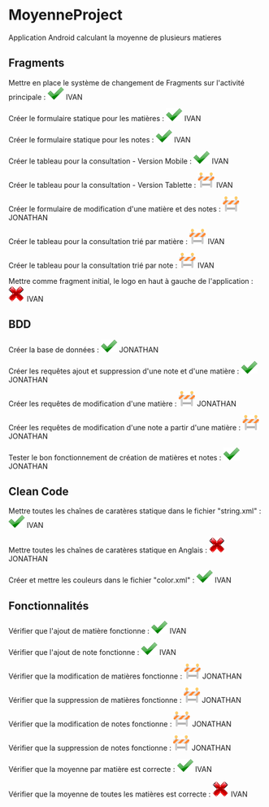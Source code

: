# MoyenneProject
Application Android calculant la moyenne de plusieurs matieres


## Fragments

Mettre en place le système de changement de Fragments sur l'activité principale : ![alt text][logook]  IVAN

Créer le formulaire statique pour les matières : ![alt text][logook]  IVAN

Créer le formulaire statique pour les notes : ![alt text][logook]  IVAN

Créer le tableau pour la consultation - Version Mobile : ![alt text][logook]  IVAN

Créer le tableau pour la consultation - Version Tablette : ![alt text][logokook]  IVAN

Créer le formulaire de modification d'une matière et des notes : ![alt text][logokook]  JONATHAN

Créer le tableau pour la consultation trié par matière : ![alt text][logokook]  IVAN

Créer le tableau pour la consultation trié par note : ![alt text][logokook]  IVAN

Mettre comme fragment initial, le logo en haut à gauche de l'application : ![alt text][logoko] IVAN

## BDD

Créer la base de données : ![alt text][logook]  JONATHAN

Créer les requêtes ajout et suppression d'une note et d'une matière : ![alt text][logook]  JONATHAN

Créer les requêtes de modification d'une matière : ![alt text][logokook]   JONATHAN

Créer les requêtes de modification d'une note a partir d'une matière : ![alt text][logokook]   JONATHAN

Tester le bon fonctionnement de création de matières et notes : ![alt text][logook]   JONATHAN

## Clean Code

Mettre toutes les chaînes de caratères statique dans le fichier "string.xml" : ![alt text][logook] IVAN

Mettre toutes les chaînes de caratères statique en Anglais : ![alt text][logoko] JONATHAN

Créer et mettre les couleurs dans le fichier "color.xml" : ![alt text][logook] IVAN

## Fonctionnalités

Vérifier que l'ajout de matière fonctionne : ![alt text][logook]  IVAN

Vérifier que l'ajout de note fonctionne : ![alt text][logook]  IVAN

Vérifier que la modification de matières fonctionne : ![alt text][logokook]  JONATHAN

Vérifier que la suppression de matières fonctionne : ![alt text][logokook]  JONATHAN

Vérifier que la modification de notes fonctionne : ![alt text][logokook]  JONATHAN

Vérifier que la suppression de notes fonctionne : ![alt text][logokook]  JONATHAN

Vérifier que la moyenne par matière est correcte : ![alt text][logook]  IVAN

Vérifier que la moyenne de toutes les matières est correcte : ![alt text][logoko]   IVAN


[logoko]:https://github.com/izyj/MoyenneProject/blob/master/doc/ko.png "KO"
[logook]:https://github.com/izyj/MoyenneProject/blob/master/doc/ok.png "OK"
[logokook]:https://github.com/izyj/MoyenneProject/blob/master/doc/okko.png "EN CONSTRUCTION"
